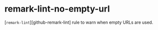 # remark-lint-no-empty-url


[`remark-lint`][github-remark-lint] rule to warn when empty URLs are used.